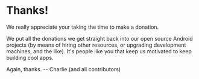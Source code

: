 # Thanks! #

We really appreciate your taking the time to make a donation.

We put all the donations we get straight back into our open source Android projects (by means of hiring other resources, or upgrading development machines, and the like). It's people like you that keep us motivated to keep building cool apps.

Again, thanks.
-- Charlie (and all contributors)